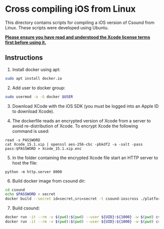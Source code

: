 Cross compiling iOS from Linux
==============================

This directory contains scripts for compiling a iOS version 
of Csound from Linux.  These scripts were developed using Ubuntu.

**[Please ensure you have read and understood the Xcode license
terms first before using it.](https://www.apple.com/legal/sla/docs/xcode.pdf)**

## Instructions

1. Install docker using apt:

```bash
sudo apt install docker.io
```

2. Add user to docker group:

```bash
sudo usermod -a -G docker $USER
```

3. Download XCode with the iOS SDK (you must be logged into an Apple ID to download Xcode).

4. The dockerfile reads an encrypted version of Xcode from a server to avoid re-distribution of Xcode.
To encrypt Xcode the following command is used:

```
read -s PASSWORD
cat Xcode_15.1.xip | openssl aes-256-cbc -pbkdf2 -a -salt -pass pass:$PASSWORD > Xcode_15.1.xip.enc
```

5. In the folder containing the encrypted Xcode file start an HTTP server to host the file:

```
python -m http.server 8000
```

6. Build docker image from csound dir:

```bash
cd csound
echo $PASSWORD > secret
docker build --secret id=secret,src=secret -t csound-ioscross ./platform/ioscross
```

7. Build csound:

```bash
docker run -it --rm -v $(pwd):$(pwd) --user ${UID}:${1000} -w $(pwd) csound-ioscross './platform/ioscross/build_release.sh'
docker run -it --rm -v $(pwd):$(pwd) --user ${UID}:${1000} -w $(pwd) csound-ioscross './platform/ioscross/build_debug.sh'
```
